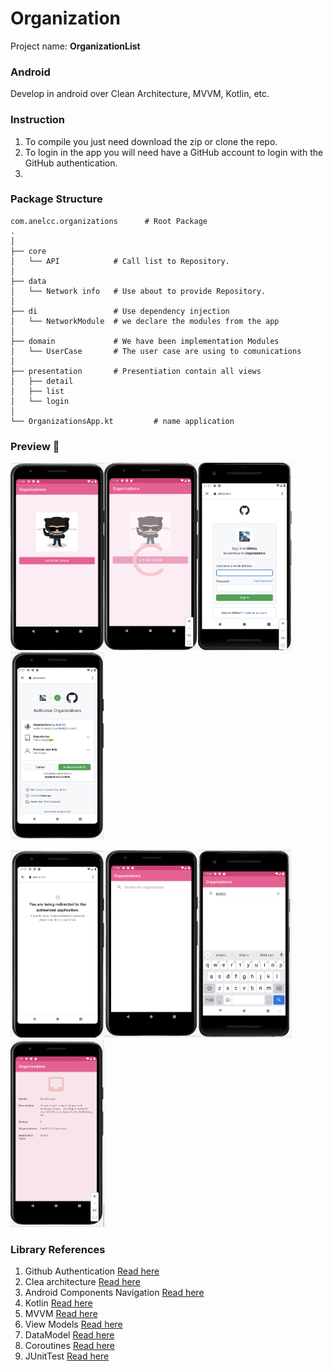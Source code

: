 # Organization


Project name: **OrganizationList**

### Android
Develop in android over Clean Architecture, MVVM, Kotlin, etc.


### Instruction
1. To compile you just need download the zip or clone the repo. 
2. To login in the app you will need have a GitHub account to login with the GitHub authentication. 
3. 

### Package Structure

```
com.anelcc.organizations      # Root Package
.
│
├── core               
│   └── API            # Call list to Repository.        
│
├── data              
│   └── Network info   # Use about to provide Repository.  
│
├── di                 # Use dependency injection 
│   └── NetworkModule  # we declare the modules from the app
│
├── domain             # We have been implementation Modules
│   └── UserCase       # The user case are using to comunications 
│
├── presentation       # Presentiation contain all views
│   ├── detail         
│   ├── list           
│   └── login 
│
└── OrganizationsApp.kt         # name application

```
### Preview 🎉


<img src="https://raw.githubusercontent.com/AnelCC/Organization/main/images/1loginLogin.png" width="150" height="300"/><img src="https://raw.githubusercontent.com/AnelCC/Organization/main/images/2loginLoading.png" width="150" height="300"/><img src="https://raw.githubusercontent.com/AnelCC/Organization/main/images/3loginAuth.png" width="150" height="300"/><img src="https://raw.githubusercontent.com/AnelCC/Organization/main/images/4loginAuthAppr.png" width="150" height="300"/>


<img src="https://raw.githubusercontent.com/AnelCC/Organization/main/images/5loginAuthRedirected.png" width="150" height="300"/><img src="https://raw.githubusercontent.com/AnelCC/Organization/main/images/6loginDashboard.png" width="150" height="300"/><img src="https://raw.githubusercontent.com/AnelCC/Organization/main/images/7loginSearch.png" width="150" height="300"/><img src="https://raw.githubusercontent.com/AnelCC/Organization/main/images/8loginDetail.png" width="150" height="300"/>



### Library References

1. Github Authentication [Read here](https://docs.github.com/en/rest/guides/getting-started-with-the-rest-api#authenticating)
2. Clea architecture [Read here](https://developer.android.com/topic/architecture)
3. Android Components Navigation [Read here](https://developer.android.com/jetpack/docs/guide)
4. Kotlin [Read here](https://developer.android.com/kotlin/ktx)
5. MVVM [Read here](https://blog.mindorks.com/mvc-mvp-mvvm-architecture-in-android)
6. View Models [Read here](https://developer.android.com/topic/libraries/architecture/viewmodel)
7. DataModel [Read here](https://developer.android.com/topic/libraries/architecture/viewmodel)
8. Coroutines [Read here](https://developer.android.com/topic/libraries/architecture/coroutines)
9. JUnitTest [Read here](https://developer.android.com/training/testing/local-tests)
